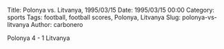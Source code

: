 Title: Polonya vs. Litvanya, 1995/03/15
Date: 1995/03/15 00:00
Category: sports
Tags: football, football scores, Polonya, Litvanya
Slug: polonya-vs-litvanya
Author: carbonero


Polonya 4 - 1 Litvanya
